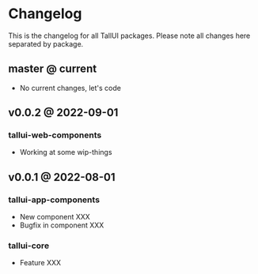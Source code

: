 # Changelog

This is the changelog for all TallUI packages. Please note all changes here separated by package.

## master @ current

- No current changes, let's code

## v0.0.2 @ 2022-09-01

### tallui-web-components

- Working at some wip-things

## v0.0.1 @ 2022-08-01

### tallui-app-components

- New component XXX
- Bugfix in component XXX

### tallui-core

- Feature XXX